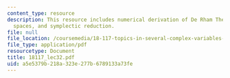 ```yaml
---
content_type: resource
description: This resource includes numerical derivation of De Rham Theory on quotient
  spaces, and symplectic reduction.
file: null
file_location: /coursemedia/18-117-topics-in-several-complex-variables-spring-2005/a5e5379b218a323e277b6789133a73fe_18117_lec32.pdf
file_type: application/pdf
resourcetype: Document
title: 18117_lec32.pdf
uid: a5e5379b-218a-323e-277b-6789133a73fe
---
```

